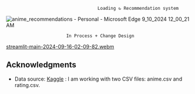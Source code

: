                                        Loading ↻ Recommendation system

![anime_recommendations - Personal - Microsoft​ Edge 9_10_2024 12_00_21 AM](https://github.com/user-attachments/assets/5060efa3-7453-4e35-bc0e-f583226d1c97)

                           In Process + Change Design

[streamlit-main-2024-09-16-02-09-82.webm](https://github.com/user-attachments/assets/d2fee01b-ba5e-48c3-ab97-9085b4c142b4)

## Acknowledgments
- Data source: [Kaggle](https://www.kaggle.com/datasets/CooperUnion/anime-recommendations-database) : I am working with two CSV files: anime.csv and rating.csv.
